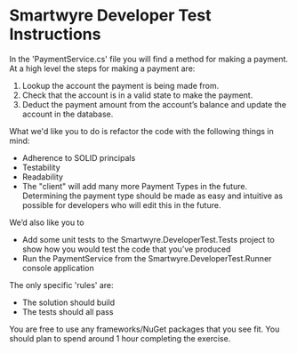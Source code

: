 # Smartwyre Developer Test Instructions

In the 'PaymentService.cs' file you will find a method for making a payment. At a high level the steps for making a payment are:

 1. Lookup the account the payment is being made from.
 2. Check that the account is in a valid state to make the payment.
 3. Deduct the payment amount from the account’s balance and update the account in the database.

What we'd like you to do is refactor the code with the following things in mind:

 - Adherence to SOLID principals
 - Testability
 - Readability
 - The "client" will add many more Payment Types in the future. Determining the payment type should be made as easy and intuitive as possible for developers who will edit this in the future.

We’d also like you to 
 - Add some unit tests to the Smartwyre.DeveloperTest.Tests project to show how you would test the code that you’ve produced 
 - Run the PaymentService from the Smartwyre.DeveloperTest.Runner console application

The only specific 'rules' are:

- The solution should build
- The tests should all pass

You are free to use any frameworks/NuGet packages that you see fit. You should plan to spend around 1 hour completing the exercise.
